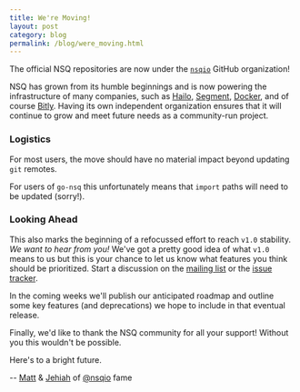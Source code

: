 ```yaml
---
title: We're Moving!
layout: post
category: blog
permalink: /blog/were_moving.html
---
```


The official NSQ repositories are now under the [`nsqio`](https://github.com/nsqio) GitHub organization!

NSQ has grown from its humble beginnings and is now powering the infrastructure of many companies, such as [Hailo](https://hailo.com), [Segment](https://segment.com), [Docker](https://docker.com), and of course [Bitly](https://bitly.com). Having its own independent organization ensures that it will continue to grow and meet future needs as a community-run project.

### Logistics

For most users, the move should have no material impact beyond updating `git` remotes.

For users of `go-nsq` this unfortunately means that `import` paths will need to be updated (sorry!).

### Looking Ahead

This also marks the beginning of a refocussed effort to reach `v1.0` stability. _We want to hear from you!_ We've got a pretty good idea of what `v1.0` means to us but this is your chance to let us know what features you think should be prioritized.  Start a discussion on the [mailing list](https://groups.google.com/forum/#!forum/nsq-users) or the [issue tracker](https://github.com/nsqio/nsq/issues).

In the coming weeks we'll publish our anticipated roadmap and outline some key features (and deprecations) we hope to include in that eventual release.

Finally, we'd like to thank the NSQ community for all your support! Without you this wouldn't be possible.

Here's to a bright future.

-- [Matt](https://twitter.com/imsnakes) & [Jehiah](https://twitter.com/jehiah) of [@nsqio](https://twitter.com/nsqio) fame
